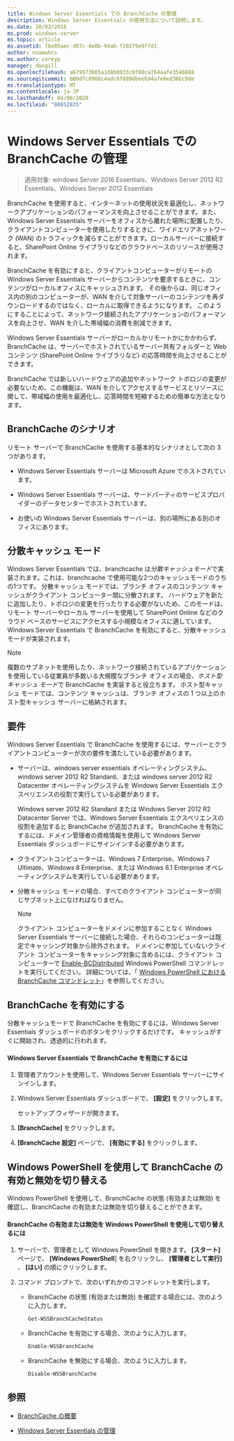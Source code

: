 ```yaml
---
title: Windows Server Essentials での BranchCache の管理
description: Windows Server Essentials の使用方法について説明します。
ms.date: 10/03/2016
ms.prod: windows-server
ms.topic: article
ms.assetid: f6e05aec-d07c-4e0b-94ab-f20279e9ffd1
author: nnamuhcs
ms.author: coreyp
manager: dongill
ms.openlocfilehash: a679973065a1d8b0033c0f00ca764aafe3546888
ms.sourcegitcommit: b00d7c8968c4adc8f699dbee694afe6ed36bc9de
ms.translationtype: MT
ms.contentlocale: ja-JP
ms.lasthandoff: 04/08/2020
ms.locfileid: "80852835"
---
```

# <a name="manage-branchcache-in-windows-server-essentials"></a>Windows Server Essentials での BranchCache の管理

>適用対象: windows Server 2016 Essentials、Windows Server 2012 R2 Essentials、Windows Server 2012 Essentials

BranchCache を使用すると、インターネットの使用状況を最適化し、ネットワークアプリケーションのパフォーマンスを向上させることができます。また、Windows Server Essentials サーバーをオフィスから離れた場所に配置したり、クライアントコンピューターを使用したりするときに、ワイドエリアネットワーク (WAN) のトラフィックを減らすことができます。ローカルサーバーに接続すると、SharePoint Online ライブラリなどのクラウドベースのリソースが使用されます。  
  
 BranchCache を有効にすると、クライアントコンピューターがリモートの Windows Server Essentials サーバーからコンテンツを要求するときに、コンテンツがローカルオフィスにキャッシュされます。 その後からは、同じオフィス内の別のコンピューターが、WAN を介して対象サーバーのコンテンツを再ダウンロードするのではなく、ローカルに取得できるようになります。 このようにすることによって、ネットワーク接続されたアプリケーションのパフォーマンスを向上させ、WAN を介した帯域幅の消費を削減できます。  
  
 Windows Server Essentials サーバーがローカルかリモートかにかかわらず、BranchCache は、サーバーでホストされているサーバー共有フォルダーと Web コンテンツ (SharePoint Online ライブラリなど) の応答時間を向上させることができます。  
  
 BranchCache では新しいハードウェアの追加やネットワーク トポロジの変更が必要ないため、この機能は、WAN を介してアクセスするサービスとリソースに関して、帯域幅の使用を最適化し、応答時間を短縮するための簡単な方法となります。  
  
## <a name="branchcache-scenarios"></a>BranchCache のシナリオ  
 リモート サーバーで BranchCache を使用する基本的なシナリオとして次の 3 つがあります。  
  
-   Windows Server Essentials サーバーは Microsoft Azure でホストされています。  
  
-   Windows Server Essentials サーバーは、サードパーティのサービスプロバイダーのデータセンターでホストされています。  
  
-   お使いの Windows Server Essentials サーバーは、別の場所にある別のオフィスにあります。  
  
## <a name="distributed-cache-mode"></a>分散キャッシュ モード  
 Windows Server Essentials では、branchcache は*分散キャッシュモード*で実装されます。これは、branchcache で使用可能な2つのキャッシュモードのうちの1つです。 分散キャッシュ モードでは、ブランチ オフィスのコンテンツ キャッシュがクライアント コンピューター間に分散されます。 ハードウェアを新たに追加したり、トポロジの変更を行ったりする必要がないため、このモードは、リモート サーバーやローカル サーバーを使用して SharePoint Online などのクラウド ベースのサービスにアクセスする小規模なオフィスに適しています。 Windows Server Essentials で BranchCache を有効にすると、分散キャッシュモードが実装されます。  
  
> [!NOTE]
>  複数のサブネットを使用したり、ネットワーク接続されているアプリケーションを使用している従業員が多数いる大規模なブランチ オフィスの場合、*ホスト型キャッシュ モード*で BranchCache を実装すると役立ちます。 ホスト型キャッシュ モードでは、コンテンツ キャッシュは、ブランチ オフィスの 1 つ以上のホスト型キャッシュ サーバーに格納されます。
  
## <a name="requirements"></a>要件  
 Windows Server Essentials で BranchCache を使用するには、サーバーとクライアントコンピューターが次の要件を満たしている必要があります。  
  
-   サーバーは、windows server essentials オペレーティングシステム、windows server 2012 R2 Standard、または windows server 2012 R2 Datacenter オペレーティングシステムを Windows Server Essentials エクスペリエンスの役割で実行している必要があります。  
  
     Windows server 2012 R2 Standard または Windows Server 2012 R2 Datacenter Server では、Windows Server Essentials エクスペリエンスの役割を追加すると BranchCache が追加されます。 BranchCache を有効にするには、ドメイン管理者の資格情報を使用して Windows Server Essentials ダッシュボードにサインインする必要があります。  
  
-   クライアントコンピューターは、Windows 7 Enterprise、Windows 7 Ultimate、Windows 8 Enterprise、または Windows 8.1 Enterprise オペレーティングシステムを実行している必要があります。  
  
-   分散キャッシュ モードの場合、すべてのクライアント コンピューターが同じサブネット上になければなりません。  
  
    > [!NOTE]
    >  クライアント コンピューターをドメインに参加することなく Windows Server Essentials サーバーに接続した場合、それらのコンピューターは既定でキャッシング対象から除外されます。 ドメインに参加していないクライアント コンピューターをキャッシング対象に含めるには、クライアント コンピューターで [Enable-BCDistributed](https://technet.microsoft.com/library/hh848398.aspx) Windows PowerShell コマンドレットを実行してください。 詳細については、「 [Windows PowerShell における BranchCache コマンドレット](https://technet.microsoft.com/library/hh848392.aspx)」を参照してください。  
 
  
## <a name="turn-branchcache-on"></a>BranchCache を有効にする  
 分散キャッシュモードで BranchCache を有効にするには、Windows Server Essentials ダッシュボードのボタンをクリックするだけです。 キャッシュがすぐに開始され、透過的に行われます。  
  
#### <a name="to-turn-on-branchcache-in-windows-server-essentials"></a>Windows Server Essentials で BranchCache を有効にするには  
  
1.  管理者アカウントを使用して、Windows Server Essentials サーバーにサインインします。  
  
2.  Windows Server Essentials ダッシュボードで、 **[設定]** をクリックします。  
  
     セットアップ ウィザードが開きます。  
  
3.  **[BranchCache]** をクリックします。  
  
4.  **[BranchCache 設定]** ページで、 **[有効にする]** をクリックします。  
  
## <a name="use-windows-powershell-to-turn-branchcache-on-or-off"></a>Windows PowerShell を使用して BranchCache の有効と無効を切り替える  
 Windows PowerShell を使用して、BranchCache の状態 (有効または無効) を確認し、BranchCache の有効または無効を切り替えることができます。  
  
#### <a name="to-turn-branchcache-on-or-off-using-windows-powershell"></a>BranchCache の有効または無効を Windows PowerShell を使用して切り替えるには  
  
1.  サーバーで、管理者として Windows PowerShell を開きます。 **[スタート]** ページで、 **[Windows PowerShell**] を右クリックし、 **[管理者として実行]** 、 **[はい]** の順にクリックします。  
  
2.  コマンド プロンプトで、次のいずれかのコマンドレットを実行します。  
  
    -   BranchCache の状態 (有効または無効) を確認する場合には、次のように入力します。  
  
        ```powershell  
        Get-WSSBranchCacheStatus  
        ```  
  
    -   BranchCache を有効にする場合、次のように入力します。  
  
        ```powershell  
        Enable-WSSBranchCache  
        ```  
  
    -   BranchCache を無効にする場合、次のように入力します。  
  
        ```powershell  
        Disable-WSSBranchCache  
        ```  
  
## <a name="see-also"></a>参照  
    
-   [BranchCache の概要](https://technet.microsoft.com/library/hh831696.aspx)  
  
-   [Windows Server Essentials の管理](Manage-Windows-Server-Essentials.md)

